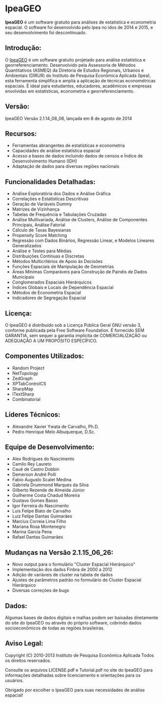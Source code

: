 # IpeaGEO

**IpeaGEO** é um software gratuito para análises de estatística e econometria espacial. O software foi desenvolvido pelo Ipea no idos de 2014 e 2015, e seu desenvolvimento foi descontinuado.


## Introdução:
O [IpeaGEO](https://www.ipea.gov.br/ipeageo/) é um software gratuito projetado para análise estatística e georreferenciamento. Desenvolvido pela Assessoria de Métodos Quantitativos (ASMEQ) da Diretoria de Estudos Regionais, Urbanos e Ambientais (DIRUR) do Instituto de Pesquisa Econômica Aplicada (Ipea), esta ferramenta simplifica e amplia a aplicação de técnicas econométricas espaciais. É ideal para estudantes, educadores, acadêmicos e empresas envolvidas em estatísticas, econometria e georreferenciamento.

## Versão:
IpeaGEO Versão 2.1.14_08_06, lançada em 8 de agosto de 2014

## Recursos:
- Ferramentas abrangentes de estatísticas e econometria
- Capacidades de análise estatística espacial
- Acesso a bases de dados incluindo dados de censos e Índice de Desenvolvimento Humano (IDH)
- Adaptação de dados para diversas regiões nacionais

## Funcionalidades Detalhadas:
- Análise Exploratória dos Dados e Análise Gráfica
- Correlações e Estatísticas Descritivas
- Geração de Variáveis Dummy 
- Matrizes de Vizinhança
- Tabelas de Frequência e Tabulações Cruzadas
- Análise Multivariada, Análise de Clusters, Análise de Componentes Principais, Análise Fatorial
- Cálculo de Taxas Bayesianas 
- Propensity Score Matching
- Regressão com Dados Binários, Regressão Linear, e Modelos Lineares Generalizados
- Análise e Testes para Médias
- Distribuições Contínuas e Discretas
- Métodos Multicritérios de Apoio às Decisões
- Funções Espaciais de Manipulação de Geometrias 
- Áreas Mínimas Comparáveis para Construção de Painéis de Dados Municipais
- Conglomerados Espaciais Hierárquicos 
- Índices Globais e Locais de Dependência Espacial
- Métodos de Econometria Espacial
- Indicadores de Segregação Espacial

## Licença:
O IpeaGEO é distribuído sob a Licença Pública Geral GNU versão 3, conforme publicada pela Free Software Foundation. É fornecido SEM GARANTIA, sem sequer a garantia implícita de COMERCIALIZAÇÃO ou ADEQUAÇÃO A UM PROPÓSITO ESPECÍFICO.

## Componentes Utilizados:
- Random Project
- NetTopology
- ZedGraph
- XPTabControlCS
- SharpMap
- ITextSharp
- Combinatorial

## Líderes Técnicos:
- Alexandre Xavier Ywata de Carvalho, Ph.D.
- Pedro Henrique Melo Albuquerque, D.Sc.

## Equipe de Desenvolvimento:
- Alex Rodrigues do Nascimento
- Camilo Rey Laureto
- Cauê de Castro Dobbin
- Demerson André Polli
- Fabio Augusto Scalet Medina
- Gabriela Drummond Marques da Silva
- Gilberto Rezende de Almeida Júnior
- Guilherme Costa Chadud Moreira
- Gustavo Gomes Basso
- Igor Ferreira do Nascimento
- Luis Felipe Biato de Carvalho
- Luiz Felipe Dantas Guimarães
- Marcius Correia Lima Filho
- Mariana Rosa Montenegro
- Marina Garcia Pena
- Rafael Dantas Guimarães

## Mudanças na Versão 2.1.15_06_26:
- Novo output para o formulário "Cluster Espacial Hierárquico"
- Implementação dos dados Finbra de 2000 a 2012
- Adição de variáveis de cluster na tabela de dados
- Ajustes de parâmetros padrão no formulário de Cluster Espacial Hierárquico
- Diversas correções de bugs

## Dados:
Algumas bases de dados digitais e malhas podem ser baixadas diretamente do site do IpeaGEO ou através do próprio software, cobrindo dados socioeconômicos de todas as regiões brasileiras.

## Aviso Legal:
Copyright (C) 2010-2013 Instituto de Pesquisa Econômica Aplicada
Todos os direitos reservados.

Consulte os arquivos LICENSE.pdf e Tutorial.pdf no site do IpeaGEO para informações detalhadas sobre licenciamento e orientações para os usuários.

Obrigado por escolher o IpeaGEO para suas necessidades de análise espacial!
